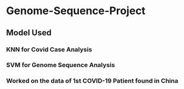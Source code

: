 # Genome-Sequence-Project
## Model Used
### KNN for Covid Case Analysis
### SVM for Genome Sequence Analysis
### Worked on the data of 1st COVID-19 Patient found in China
